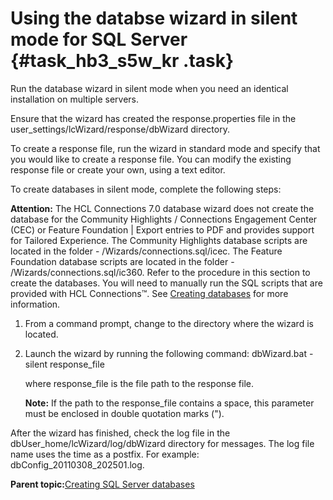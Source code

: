 # Using the databse wizard in silent mode for SQL Server {#task_hb3_s5w_kr .task}

Run the database wizard in silent mode when you need an identical installation on multiple servers.

Ensure that the wizard has created the response.properties file in the user\_settings/lcWizard/response/dbWizard directory.

To create a response file, run the wizard in standard mode and specify that you would like to create a response file. You can modify the existing response file or create your own, using a text editor.

To create databases in silent mode, complete the following steps:

**Attention:** The HCL Connections 7.0 database wizard does not create the database for the Community Highlights / Connections Engagement Center \(CEC\) or Feature Foundation \| Export entries to PDF and provides support for Tailored Experience. The Community Highlights database scripts are located in the folder - /Wizards/connections.sql/icec. The Feature Foundation database scripts are located in the folder - /Wizards/connections.sql/ic360. Refer to the procedure in this section to create the databases. You will need to manually run the SQL scripts that are provided with HCL Connections™. See [Creating databases](c_install_db_over.md) for more information.

1.  From a command prompt, change to the directory where the wizard is located.

2.  Launch the wizard by running the following command: dbWizard.bat -silent response\_file

    where response\_file is the file path to the response file.

    **Note:** If the path to the response\_file contains a space, this parameter must be enclosed in double quotation marks \("\).


After the wizard has finished, check the log file in the dbUser\_home/lcWizard/log/dbWizard directory for messages. The log file name uses the time as a postfix. For example: dbConfig\_20110308\_202501.log.

**Parent topic:**[Creating SQL Server databases](../install/c_inst_create_database_sql.md)

